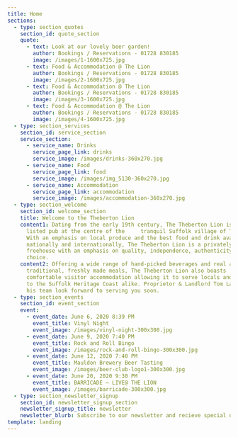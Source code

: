 ```yaml
---
title: Home
sections:
  - type: section_quotes
    section_id: quote_section
    quote:
      - text: Look at our lovely beer garden!
        author: Bookings / Reservations - 01728 830185
        image: /images/1-1600x725.jpg
      - text: Food & Accommodation @ The Lion
        author: Bookings / Reservations - 01728 830185
        image: /images/2-1600x725.jpg
      - text: Food & Accommodation @ The Lion
        author: Bookings / Reservations - 01728 830185
        image: /images/3-1600x725.jpg
      - text: Food & Accommodation @ The Lion
        author: Bookings / Reservations - 01728 830185
        image: /images/4-1600x725.jpg
  - type: section_services
    section_id: service_section
    service_section:
      - service_name: Drinks
        service_page_link: drinks
        service_image: /images/drinks-360x270.jpg
      - service_name: Food
        service_page_link: food
        service_image: /images/img_5130-360x270.jpg
      - service_name: Accommodation
        service_page_link: accommodation
        service_image: /images/accommodation-360x270.jpg
  - type: section_welcome
    section_id: welcome_section
    title: Welcome to the Theberton Lion
    content1: Dating from the early 19th century, The Theberton Lion is a Grade II
      listed pub at the centre of the     tranquil Suffolk village of Theberton.
      With an emphasis on local produce and the best food and drink available
      nationally and internationally, The Theberton Lion is a privately run
      freehouse with an emphasis on quality, independence, authenticity and
      choice.
    content2: Offering a wide range of hand-picked beverages and real ales alongside
      traditional, freshly made meals, The Theberton Lion also boasts
      comfortable visitor accommodation allowing it to serve locals and visitors
      to the Suffolk Heritage Coast alike. Proprietor & Landlord Tom Lagden and
      his team look forward to serving you soon.
  - type: section_events
    section_id: event_section
    event:
      - event_date: June 6, 2020 8:39 PM
        event_title: Vinyl Night
        event_image: /images/vinyl-night-300x300.jpg
      - event_date: June 9, 2020 7:40 PM
        event_title: Rock and Roll Bingo
        event_image: /images/rock-and-roll-bingo-300x300.jpg
      - event_date: June 12, 2020 7:40 PM
        event_title: Mauldon Brewery Beer Tasting
        event_image: /images/beer-club-logo1-300x300.jpg
      - event_date: June 20, 2020 9:30 PM
        event_title: BARRICADE – LIVE@ THE LION
        event_image: /images/barricade-300x300.jpg
  - type: section_newsletter_signup
    section_id: newsletter_signup_section
    newsletter_signup_title: newsletter
    newsletter_blurb: Subscribe to our newsletter and recieve special offers and discounts
template: landing
---
```


